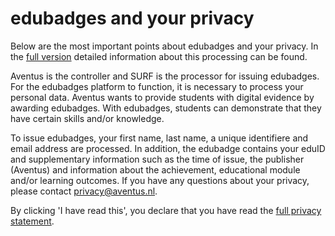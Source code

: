 # edubadges and your privacy

Below are the most important points about edubadges and your privacy. In the [full version](https://raw.githubusercontent.com/edubadges/privacy/master/mbo/aventus/edubadges-formal-text-en.md) detailed information about this processing can be found.

Aventus is the controller and SURF is the processor for issuing edubadges. For the edubadges platform to function, it is necessary to process your personal data. Aventus wants to provide students with digital evidence by awarding edubadges. With edubadges, students can demonstrate that they have certain skills and/or knowledge.

To issue edubadges, your first name, last name, a unique identifiere and email address are processed. In addition, the edubadge contains your eduID and supplementary information such as the time of issue, the publisher (Aventus) and information about the achievement, educational module and/or learning outcomes. If you have any questions about your privacy, please contact [privacy@aventus.nl](mailto:privacy@aventus.nl). 

By clicking 'I have read this', you declare that you have read the [full privacy statement](https://raw.githubusercontent.com/edubadges/privacy/master/mbo/aventus/edubadges-formal-text-en.md).
